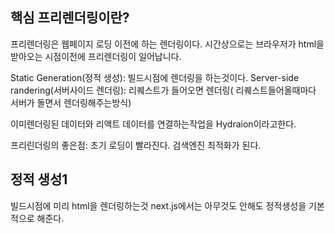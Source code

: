 ## 핵심 프리렌더링이란?
프리렌더링은 웹페이지 로딩 이전에 하는 렌더링이다.
시간상으로는 브라우저가 html을 받아오는 시점이전에 프리렌더링이 일어납니다.

Static Generation(정적 생성):  빌드시점에 렌더링을  하는것이다.
Server-side randering(서버사이드 렌더링): 리퀘스트가 들어오면 렌더링( 리퀘스트들어올때마다 서버가 돌면서 렌더링해주는방식)

이미렌더링된 데이터와 리액트 데이터를 연결하는작업을 Hydraion이라고한다.

프리린더링의 좋은점: 초기 로딩이 빨라진다. 검색엔진 최적화가 된다.

## 정적 생성1
빌드시점에 미리 html을 렌더링하는것 next.js에서는 아무것도 안해도 정적생성을 기본적으로 해준다.
